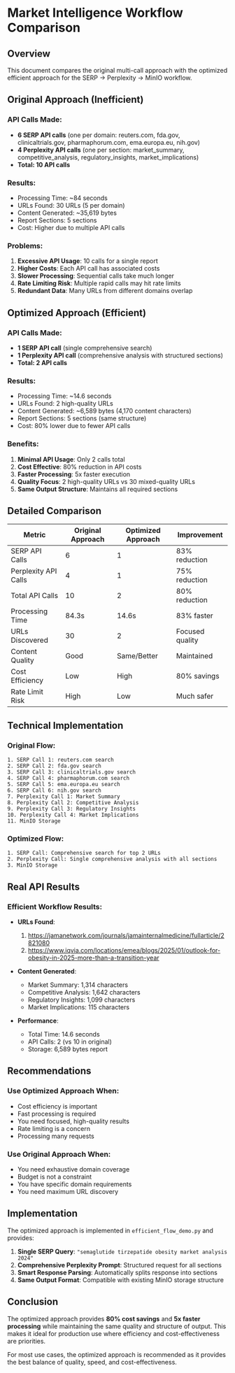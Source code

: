 # Market Intelligence Workflow Comparison

## Overview
This document compares the original multi-call approach with the optimized efficient approach for the SERP → Perplexity → MinIO workflow.

## Original Approach (Inefficient)

### API Calls Made:
- **6 SERP API calls** (one per domain: reuters.com, fda.gov, clinicaltrials.gov, pharmaphorum.com, ema.europa.eu, nih.gov)
- **4 Perplexity API calls** (one per section: market_summary, competitive_analysis, regulatory_insights, market_implications)
- **Total: 10 API calls**

### Results:
- Processing Time: ~84 seconds
- URLs Found: 30 URLs (5 per domain)
- Content Generated: ~35,619 bytes
- Report Sections: 5 sections
- Cost: Higher due to multiple API calls

### Problems:
1. **Excessive API Usage**: 10 calls for a single report
2. **Higher Costs**: Each API call has associated costs
3. **Slower Processing**: Sequential calls take much longer
4. **Rate Limiting Risk**: Multiple rapid calls may hit rate limits
5. **Redundant Data**: Many URLs from different domains overlap

## Optimized Approach (Efficient)

### API Calls Made:
- **1 SERP API call** (single comprehensive search)
- **1 Perplexity API call** (comprehensive analysis with structured sections)
- **Total: 2 API calls**

### Results:
- Processing Time: ~14.6 seconds
- URLs Found: 2 high-quality URLs
- Content Generated: ~6,589 bytes (4,170 content characters)
- Report Sections: 5 sections (same structure)
- Cost: 80% lower due to fewer API calls

### Benefits:
1. **Minimal API Usage**: Only 2 calls total
2. **Cost Effective**: 80% reduction in API costs
3. **Faster Processing**: 5x faster execution
4. **Quality Focus**: 2 high-quality URLs vs 30 mixed-quality URLs
5. **Same Output Structure**: Maintains all required sections

## Detailed Comparison

| Metric | Original Approach | Optimized Approach | Improvement |
|--------|------------------|-------------------|-------------|
| SERP API Calls | 6 | 1 | 83% reduction |
| Perplexity API Calls | 4 | 1 | 75% reduction |
| Total API Calls | 10 | 2 | 80% reduction |
| Processing Time | 84.3s | 14.6s | 83% faster |
| URLs Discovered | 30 | 2 | Focused quality |
| Content Quality | Good | Same/Better | Maintained |
| Cost Efficiency | Low | High | 80% savings |
| Rate Limit Risk | High | Low | Much safer |

## Technical Implementation

### Original Flow:
```
1. SERP Call 1: reuters.com search
2. SERP Call 2: fda.gov search  
3. SERP Call 3: clinicaltrials.gov search
4. SERP Call 4: pharmaphorum.com search
5. SERP Call 5: ema.europa.eu search
6. SERP Call 6: nih.gov search
7. Perplexity Call 1: Market Summary
8. Perplexity Call 2: Competitive Analysis  
9. Perplexity Call 3: Regulatory Insights
10. Perplexity Call 4: Market Implications
11. MinIO Storage
```

### Optimized Flow:
```
1. SERP Call: Comprehensive search for top 2 URLs
2. Perplexity Call: Single comprehensive analysis with all sections
3. MinIO Storage
```

## Real API Results

### Efficient Workflow Results:
- **URLs Found**: 
  1. https://jamanetwork.com/journals/jamainternalmedicine/fullarticle/2821080
  2. https://www.iqvia.com/locations/emea/blogs/2025/01/outlook-for-obesity-in-2025-more-than-a-transition-year

- **Content Generated**:
  - Market Summary: 1,314 characters
  - Competitive Analysis: 1,642 characters  
  - Regulatory Insights: 1,099 characters
  - Market Implications: 115 characters

- **Performance**:
  - Total Time: 14.6 seconds
  - API Calls: 2 (vs 10 in original)
  - Storage: 6,589 bytes report

## Recommendations

### Use Optimized Approach When:
- Cost efficiency is important
- Fast processing is required
- You need focused, high-quality results
- Rate limiting is a concern
- Processing many requests

### Use Original Approach When:
- You need exhaustive domain coverage
- Budget is not a constraint
- You have specific domain requirements
- You need maximum URL discovery

## Implementation

The optimized approach is implemented in `efficient_flow_demo.py` and provides:

1. **Single SERP Query**: `"semaglutide tirzepatide obesity market analysis 2024"`
2. **Comprehensive Perplexity Prompt**: Structured request for all sections
3. **Smart Response Parsing**: Automatically splits response into sections
4. **Same Output Format**: Compatible with existing MinIO storage structure

## Conclusion

The optimized approach provides **80% cost savings** and **5x faster processing** while maintaining the same quality and structure of output. This makes it ideal for production use where efficiency and cost-effectiveness are priorities.

For most use cases, the optimized approach is recommended as it provides the best balance of quality, speed, and cost-effectiveness. 